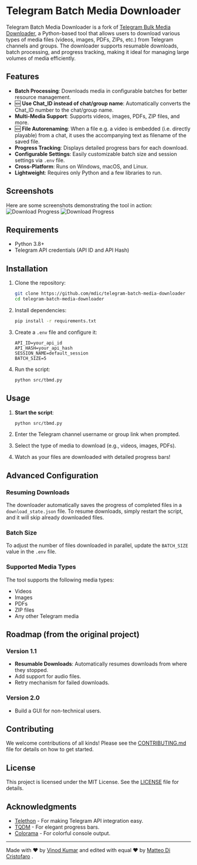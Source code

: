 # Telegram Batch Media Downloader

Telegram Batch Media Downloader is a fork of [Telegram Bulk Media Downloader](https://github.com/vinodkr494/telegram-media-downloader), a Python-based tool that allows users to download various types of media files (videos, images, PDFs, ZIPs, etc.) from Telegram channels and groups. The downloader supports resumable downloads, batch processing, and progress tracking, making it ideal for managing large volumes of media efficiently.

## Features

-   **Batch Processing**: Downloads media in configurable batches for better resource management.
-   :new: **Use Chat_ID instead of chat/group name**: Automatically converts the Chat_ID number to the chat/group name. 
-   **Multi-Media Support**: Supports videos, images, PDFs, ZIP files, and more.
-   :new: **File Autorenaming**: When a file e.g. a video is embedded (i.e. directly playable) from a chat, it uses the accompanying text as filename of the saved file.
-   **Progress Tracking**: Displays detailed progress bars for each download.
-   **Configurable Settings**: Easily customizable batch size and session settings via `.env` file.
-   **Cross-Platform**: Runs on Windows, macOS, and Linux.
-   **Lightweight**: Requires only Python and a few libraries to run.

## Screenshots

Here are some screenshots demonstrating the tool in action:
![Download Progress](screenshots/download_image.jpg)
![Download Progress](screenshots/pdf_download.jpg)

## Requirements

-   Python 3.8+
-   Telegram API credentials (API ID and API Hash)

## Installation

1. Clone the repository:

    ```bash
    git clone https://github.com/mdic/telegram-batch-media-downloader
    cd telegram-batch-media-downloader
    ```

2. Install dependencies:

    ```bash
    pip install -r requirements.txt
    ```

3. Create a `.env` file and configure it:

    ```env
    API_ID=your_api_id
    API_HASH=your_api_hash
    SESSION_NAME=default_session
    BATCH_SIZE=5
    ```

4. Run the script:
    ```bash
    python src/tbmd.py
    ```

## Usage

1. **Start the script**:

    ```bash
    python src/tbmd.py
    ```

2. Enter the Telegram channel username or group link when prompted.

3. Select the type of media to download (e.g., videos, images, PDFs).

4. Watch as your files are downloaded with detailed progress bars!

## Advanced Configuration

### Resuming Downloads

The downloader automatically saves the progress of completed files in a `download_state.json` file. To resume downloads, simply restart the script, and it will skip already downloaded files.

### Batch Size

To adjust the number of files downloaded in parallel, update the `BATCH_SIZE` value in the `.env` file.

### Supported Media Types

The tool supports the following media types:

-   Videos
-   Images
-   PDFs
-   ZIP files
-   Any other Telegram media

## Roadmap (from the original project)

### Version 1.1

-   **Resumable Downloads**: Automatically resumes downloads from where they stopped.
-   Add support for audio files.
-   Retry mechanism for failed downloads.

### Version 2.0

-   Build a GUI for non-technical users.

## Contributing

We welcome contributions of all kinds! Please see the [CONTRIBUTING.md](CONTRIBUTING.md) file for details on how to get started.

## License

This project is licensed under the MIT License. See the [LICENSE](LICENSE) file for details.

## Acknowledgments

-   [Telethon](https://github.com/LonamiWebs/Telethon) - For making Telegram API integration easy.
-   [TQDM](https://github.com/tqdm/tqdm) - For elegant progress bars.
-   [Colorama](https://github.com/tartley/colorama) - For colorful console output.

---

Made with ❤️ by [Vinod Kumar](https://github.com/vinodkr494) and edited with equal :heart: by [Matteo Di Cristofaro](https://github.com/mdic) .

